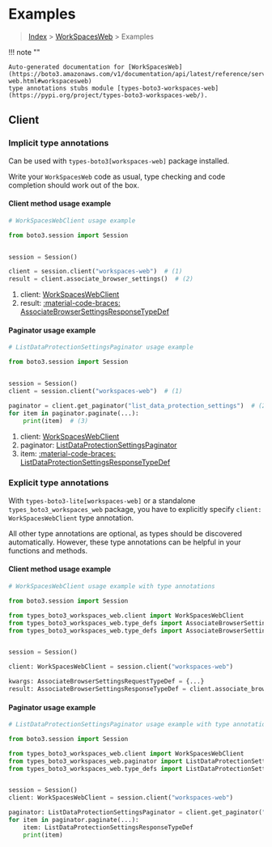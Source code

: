 # Examples

> [Index](../README.md) > [WorkSpacesWeb](./README.md) > Examples

!!! note ""

    Auto-generated documentation for [WorkSpacesWeb](https://boto3.amazonaws.com/v1/documentation/api/latest/reference/services/workspaces-web.html#workspacesweb)
    type annotations stubs module [types-boto3-workspaces-web](https://pypi.org/project/types-boto3-workspaces-web/).

## Client

### Implicit type annotations

Can be used with `types-boto3[workspaces-web]` package installed.

Write your `WorkSpacesWeb` code as usual,
type checking and code completion should work out of the box.


#### Client method usage example

```python
# WorkSpacesWebClient usage example

from boto3.session import Session


session = Session()

client = session.client("workspaces-web")  # (1)
result = client.associate_browser_settings()  # (2)
```

1. client: [WorkSpacesWebClient](./client.md)
2. result: [:material-code-braces: AssociateBrowserSettingsResponseTypeDef](./type_defs.md#associatebrowsersettingsresponsetypedef)



#### Paginator usage example

```python
# ListDataProtectionSettingsPaginator usage example

from boto3.session import Session


session = Session()
client = session.client("workspaces-web")  # (1)

paginator = client.get_paginator("list_data_protection_settings")  # (2)
for item in paginator.paginate(...):
    print(item)  # (3)
```

1. client: [WorkSpacesWebClient](./client.md)
2. paginator: [ListDataProtectionSettingsPaginator](./paginators.md#listdataprotectionsettingspaginator)
3. item: [:material-code-braces: ListDataProtectionSettingsResponseTypeDef](./type_defs.md#listdataprotectionsettingsresponsetypedef)




### Explicit type annotations

With `types-boto3-lite[workspaces-web]`
or a standalone `types_boto3_workspaces_web` package, you have to explicitly specify `client: WorkSpacesWebClient` type annotation.

All other type annotations are optional, as types should be discovered automatically.
However, these type annotations can be helpful in your functions and methods.


#### Client method usage example

```python
# WorkSpacesWebClient usage example with type annotations

from boto3.session import Session

from types_boto3_workspaces_web.client import WorkSpacesWebClient
from types_boto3_workspaces_web.type_defs import AssociateBrowserSettingsResponseTypeDef
from types_boto3_workspaces_web.type_defs import AssociateBrowserSettingsRequestTypeDef


session = Session()

client: WorkSpacesWebClient = session.client("workspaces-web")

kwargs: AssociateBrowserSettingsRequestTypeDef = {...}
result: AssociateBrowserSettingsResponseTypeDef = client.associate_browser_settings(**kwargs)
```



#### Paginator usage example

```python
# ListDataProtectionSettingsPaginator usage example with type annotations

from boto3.session import Session

from types_boto3_workspaces_web.client import WorkSpacesWebClient
from types_boto3_workspaces_web.paginator import ListDataProtectionSettingsPaginator
from types_boto3_workspaces_web.type_defs import ListDataProtectionSettingsResponseTypeDef


session = Session()
client: WorkSpacesWebClient = session.client("workspaces-web")

paginator: ListDataProtectionSettingsPaginator = client.get_paginator("list_data_protection_settings")
for item in paginator.paginate(...):
    item: ListDataProtectionSettingsResponseTypeDef
    print(item)
```





